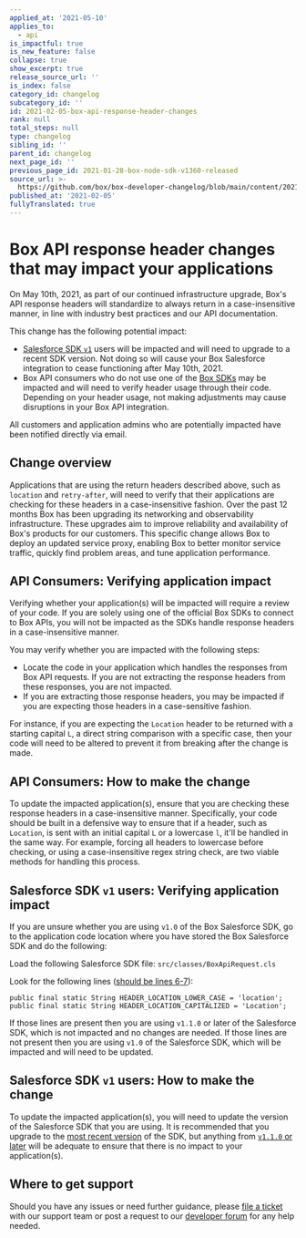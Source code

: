 ```yaml
---
applied_at: '2021-05-10'
applies_to:
  - api
is_impactful: true
is_new_feature: false
collapse: true
show_excerpt: true
release_source_url: ''
is_index: false
category_id: changelog
subcategory_id: ''
id: 2021-02-05-box-api-response-header-changes
rank: null
total_steps: null
type: changelog
sibling_id: ''
parent_id: changelog
next_page_id: ''
previous_page_id: 2021-01-28-box-node-sdk-v1360-released
source_url: >-
  https://github.com/box/box-developer-changelog/blob/main/content/2021/02-05-box-api-response-header-changes.md
published_at: '2021-02-05'
fullyTranslated: true
---
```

# Box API response header changes that may impact your applications

On May 10th, 2021, as part of our continued infrastructure upgrade, Box's API response headers will standardize to always return in a case-insensitive manner, in line with industry best practices and our API documentation.

This change has the following potential impact:

* [Salesforce SDK `v1`][salesforce-sdk-v1] users will be impacted and will need to upgrade to a recent SDK version. Not doing so will cause your Box Salesforce integration to cease functioning after May 10th, 2021.
* Box API consumers who do not use one of the [Box SDKs][box-sdks] may be impacted and will need to verify header usage through their code. Depending on your header usage, not making adjustments may cause disruptions in your Box API integration.

All customers and application admins who are potentially impacted have been notified directly via email.

<!-- more -->

## Change overview

Applications that are using the return headers described above, such as `location` and `retry-after`, will need to verify that their applications are checking for these headers in a case-insensitive fashion. Over the past 12 months Box has been upgrading its networking and observability infrastructure. These upgrades aim to improve reliability and availability of Box's products for our customers. This specific change allows Box to deploy an updated service proxy, enabling Box to better monitor service traffic, quickly find problem areas, and tune application performance.

## API Consumers: Verifying application impact

Verifying whether your application(s) will be impacted will require a review of your code. If you are solely using one of the official Box SDKs to connect to Box APIs, you will not be impacted as the SDKs handle response headers in a case-insensitive manner.

You may verify whether you are impacted with the following steps:

* Locate the code in your application which handles the responses from Box API requests. If you are not extracting the response headers from these responses, you are not impacted.
* If you are extracting those response headers, you may be impacted if you are expecting those headers in a case-sensitive fashion. 

For instance, if you are expecting the `Location` header to be returned with a starting capital `L`, a direct string comparison with a specific case, then your code will need to be altered to prevent it from breaking after the change is made.

## API Consumers: How to make the change

To update the impacted application(s), ensure that you are checking these response headers in a case-insensitive manner. Specifically, your code should be built in a defensive way to ensure that if a header, such as `Location`, is sent with an initial capital `L` or a lowercase `l`, it'll be handled in the same way. For example, forcing all headers to lowercase before checking, or using a case-insensitive regex string check, are two viable methods for handling this process.

## Salesforce SDK `v1` users: Verifying application impact

If you are unsure whether you are using `v1.0` of the Box Salesforce SDK, go to the application code location where you have stored the Box Salesforce SDK and do the following:

Load the following Salesforce SDK file: `src/classes/BoxApiRequest.cls`

Look for the following lines ([should be lines 6-7][salesforce-code]):

```apex
public final static String HEADER_LOCATION_LOWER_CASE = 'location';
public final static String HEADER_LOCATION_CAPITALIZED = 'Location';
```

If those lines are present then you are using `v1.1.0` or later of the Salesforce SDK, which is not impacted and no changes are needed. If those lines are not present then you are using `v1.0` of the Salesforce SDK, which will be impacted and will need to be updated.

## Salesforce SDK `v1` users: How to make the change

To update the impacted application(s), you will need to update the version of the Salesforce SDK that you are using. It is recommended that you upgrade to the [most recent version][salesforce-sdk] of the SDK, but anything from [`v1.1.0` or later][salesforce-sdk-releases] will be adequate to ensure that there is no impact to your application(s).

## Where to get support

Should you have any issues or need further guidance, please [file a ticket][support] with our support team or post a request to our [developer forum][forum] for any help needed.

[salesforce-sdk-v1]: https://github.com/box/box-salesforce-sdk/releases/tag/1.0.0

[salesforce-sdk]: https://github.com/box/box-salesforce-sdk

[salesforce-sdk-releases]: https://github.com/box/box-salesforce-sdk/releases

[salesforce-code]: https://github.com/box/box-salesforce-sdk/compare/1.0.0...v1.1.0#diff-1855f83ffd4977e5b9e4bfc167154f2e11b0161fd6c380502c48082b6837b0af

[box-sdks]: https://developer.box.com/sdks-and-tools/

[support]: https://support.box.com/hc/en-us/requests/new

[forum]: https://support.box.com/hc/en-us/community/topics/360001932973-Platform-and-Developer-Forum
